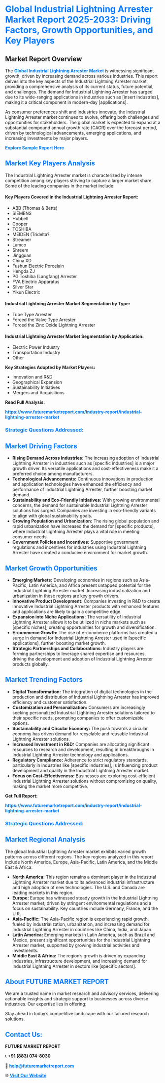 <h1 style="color: #007BFF;">Global Industrial Lightning Arrester Market Report 2025-2033: Driving Factors, Growth Opportunities, and Key Players</h1>

<section id="overview">
<h2>Market Report Overview</h2>
<p>The <a href="https://www.futuremarketreport.com/industry-report/industrial-lightning-arrester-market" style="color: #007BFF; text-decoration: none;"><strong>Global Industrial Lightning Arrester Market</strong></a> is witnessing significant growth, driven by increasing demand across various industries. This report delves into the key aspects of the Industrial Lightning Arrester market, providing a comprehensive analysis of its current status, future potential, and challenges. The demand for Industrial Lightning Arrester has surged due to its wide-ranging applications in industries such as [insert industries], making it a critical component in modern-day [applications].</p>
<p>As consumer preferences shift and industries innovate, the Industrial Lightning Arrester market continues to evolve, offering both challenges and opportunities for stakeholders. The global market is expected to expand at a substantial compound annual growth rate (CAGR) over the forecast period, driven by technological advancements, emerging applications, and increasing investments by major players.</p>
</section>

<section id="overview">
<p><a href="https://www.futuremarketreport.com/request-sample/reportId=59554" style="color: #007BFF; text-decoration: none;"><strong>Explore Sample Report Here</strong></a></p>
</section>

<section id="key-players">
<h2 style="color: #007BFF;">Market Key Players Analysis</h2>
<p>The Industrial Lightning Arrester market is characterized by intense competition among key players striving to capture a larger market share. Some of the leading companies in the market include:</p>
<h4>Key Players Covered in the Industrial Lightning Arrester Report:</h4>
<ul><li>ABB (Thomas &amp; Betts)</li><li>SIEMENS</li><li>Hubbell</li><li>Cooper</li><li>TOSHIBA</li><li>MEIDEN (Tridelta?</li><li>Streamer</li><li>Lamco</li><li>Shreem</li><li>Jingguan</li><li>China XD</li><li>Fushun Electric Porcelain</li><li>Hengda ZJ</li><li>PG Toshiba (Langfang) Arrester</li><li>FVA Electric Apparatus</li><li>Silver Star</li><li>Yikun Electric</li></ul>
<h4>Industrial Lightning Arrester Market Segmentation by Type:</h4>
<ul><li>Tube Type Arrester</li><li>Forced the Valve Type Arrester</li><li>Forced the Zinc Oxide Lightning Arrester</li></ul>

<h4>Industrial Lightning Arrester Market Segmentation by Application:</h4>
<ul><li>Electric Power Industry</li><li>Transportation Industry</li><li>Other</li></ul>
<p><strong>Key Strategies Adopted by Market Players:</strong></p>
<ul>
<li>Innovation and R&D</li>
<li>Geographical Expansion</li>
<li>Sustainability Initiatives</li>
<li>Mergers and Acquisitions</li>
</ul>
</section>

<section>
<p><strong>Read Full Analysis: </strong></p><a href="https://www.futuremarketreport.com/industry-report/industrial-lightning-arrester-market" style="color: #007BFF; text-decoration: none;"><strong>https://www.futuremarketreport.com/industry-report/industrial-lightning-arrester-market</strong></a>
<h3 style="color: #007BFF;">Strategic Questions Addressed:</h3>
</section>

<section id="driving-factors">
<h2 style="color: #007BFF;">Market Driving Factors</h2>
<ul>
<li><strong>Rising Demand Across Industries:</strong> The increasing adoption of Industrial Lightning Arrester in industries such as [specific industries] is a major growth driver. Its versatile applications and cost-effectiveness make it a preferred choice among manufacturers.</li>
<li><strong>Technological Advancements:</strong> Continuous innovations in production and application technologies have enhanced the efficiency and performance of Industrial Lightning Arrester, further boosting market demand.</li>
<li><strong>Sustainability and Eco-Friendly Initiatives:</strong> With growing environmental concerns, the demand for sustainable Industrial Lightning Arrester solutions has surged. Companies are investing in eco-friendly variants to align with global sustainability goals.</li>
<li><strong>Growing Population and Urbanization:</strong> The rising global population and rapid urbanization have increased the demand for [specific products], where Industrial Lightning Arrester plays a vital role in meeting consumer needs.</li>
<li><strong>Government Policies and Incentives:</strong> Supportive government regulations and incentives for industries using Industrial Lightning Arrester have created a conducive environment for market growth.</li>
</ul>
</section>

<section id="growth-opportunities">
<h2 style="color: #007BFF;">Market Growth Opportunities</h2>
<ul>
<li><strong>Emerging Markets:</strong> Developing economies in regions such as Asia-Pacific, Latin America, and Africa present untapped potential for the Industrial Lightning Arrester market. Increasing industrialization and urbanization in these regions are key growth drivers.</li>
<li><strong>Innovative Product Development:</strong> Companies investing in R&D to create innovative Industrial Lightning Arrester products with enhanced features and applications are likely to gain a competitive edge.</li>
<li><strong>Expansion into Niche Applications:</strong> The versatility of Industrial Lightning Arrester allows it to be utilized in niche markets such as [specific niches], creating opportunities for growth and diversification.</li>
<li><strong>E-commerce Growth:</strong> The rise of e-commerce platforms has created a surge in demand for Industrial Lightning Arrester used in [specific applications], further boosting market growth.</li>
<li><strong>Strategic Partnerships and Collaborations:</strong> Industry players are forming partnerships to leverage shared expertise and resources, driving the development and adoption of Industrial Lightning Arrester products globally.</li>
</ul>
</section>

<section id="trending-factors">
<h2 style="color: #007BFF;">Market Trending Factors</h2>
<ul>
<li><strong>Digital Transformation:</strong> The integration of digital technologies in the production and distribution of Industrial Lightning Arrester has improved efficiency and customer satisfaction.</li>
<li><strong>Customization and Personalization:</strong> Consumers are increasingly seeking personalized Industrial Lightning Arrester solutions tailored to their specific needs, prompting companies to offer customizable options.</li>
<li><strong>Sustainability and Circular Economy:</strong> The push towards a circular economy has driven demand for recyclable and reusable Industrial Lightning Arrester solutions.</li>
<li><strong>Increased Investment in R&D:</strong> Companies are allocating significant resources to research and development, resulting in breakthroughs in Industrial Lightning Arrester technology and applications.</li>
<li><strong>Regulatory Compliance:</strong> Adherence to strict regulatory standards, particularly in industries like [specific industries], is influencing product development and quality in the Industrial Lightning Arrester market.</li>
<li><strong>Focus on Cost-Effectiveness:</strong> Businesses are exploring cost-efficient Industrial Lightning Arrester solutions without compromising on quality, making the market more competitive.</li>
</ul>
</section>

<section>
<p><strong>Get Full Report: </strong></p><a href="https://www.futuremarketreport.com/industry-report/industrial-lightning-arrester-market" style="color: #007BFF; text-decoration: none;"><strong>https://www.futuremarketreport.com/industry-report/industrial-lightning-arrester-market</strong></a>
<h3 style="color: #007BFF;">Strategic Questions Addressed:</h3>
</section>


<section id="regional-analysis">
<h2 style="color: #007BFF;">Market Regional Analysis</h2>
<p>The global Industrial Lightning Arrester market exhibits varied growth patterns across different regions. The key regions analyzed in this report include North America, Europe, Asia-Pacific, Latin America, and the Middle East & Africa:</p>
<ul>
<li><strong>North America:</strong> This region remains a dominant player in the Industrial Lightning Arrester market due to its advanced industrial infrastructure and high adoption of new technologies. The U.S. and Canada are leading markets in this region.</li>
<li><strong>Europe:</strong> Europe has witnessed steady growth in the Industrial Lightning Arrester market, driven by stringent environmental regulations and a focus on sustainability. Key countries include Germany, France, and the U.K.</li>
<li><strong>Asia-Pacific:</strong> The Asia-Pacific region is experiencing rapid growth, fueled by industrialization, urbanization, and increasing demand for Industrial Lightning Arrester in countries like China, India, and Japan.</li>
<li><strong>Latin America:</strong> Emerging markets in Latin America, such as Brazil and Mexico, present significant opportunities for the Industrial Lightning Arrester market, supported by growing industrial activities and investments.</li>
<li><strong>Middle East & Africa:</strong> The region’s growth is driven by expanding industries, infrastructure development, and increasing demand for Industrial Lightning Arrester in sectors like [specific sectors].</li>
</ul>
</section>

<footer>
<h2 style="color: #007BFF;">About FUTURE MARKET REPORT</h2>
<p>We are a trusted name in market research and advisory services, delivering actionable insights and strategic support to businesses across diverse industries. Our expertise lies in offering:</p>

<p>Stay ahead in today’s competitive landscape with our tailored research solutions.</p>

<h2 style="color: #007BFF;">Contact Us:</h2>
<p><strong>FUTURE MARKET REPORT</strong></p>
<p>📞 <strong>+91 (883) 074-8030</strong></p>
<p>📧 <strong><a href="mailto:help@futuremarketreport.com" style="color: #007BFF;">help@futuremarketreport.com</a></strong></p>
<p>🌐 <strong><a href="https://www.futuremarketreport.com/" style="color: #007BFF;">Visit Our Website</a></strong></p>
</footer>